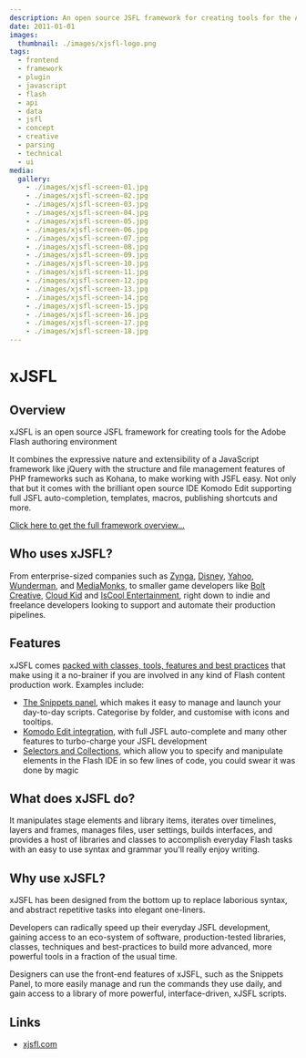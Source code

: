 ```yaml
---
description: An open source JSFL framework for creating tools for the Adobe Flash authoring environment
date: 2011-01-01
images:
  thumbnail: ./images/xjsfl-logo.png
tags:
  - frontend
  - framework
  - plugin
  - javascript
  - flash
  - api
  - data
  - jsfl
  - concept
  - creative
  - parsing
  - technical
  - ui
media:
  gallery:
    - ./images/xjsfl-screen-01.jpg
    - ./images/xjsfl-screen-02.jpg
    - ./images/xjsfl-screen-03.jpg
    - ./images/xjsfl-screen-04.jpg
    - ./images/xjsfl-screen-05.jpg
    - ./images/xjsfl-screen-06.jpg
    - ./images/xjsfl-screen-07.jpg
    - ./images/xjsfl-screen-08.jpg
    - ./images/xjsfl-screen-09.jpg
    - ./images/xjsfl-screen-10.jpg
    - ./images/xjsfl-screen-11.jpg
    - ./images/xjsfl-screen-12.jpg
    - ./images/xjsfl-screen-13.jpg
    - ./images/xjsfl-screen-14.jpg
    - ./images/xjsfl-screen-15.jpg
    - ./images/xjsfl-screen-16.jpg
    - ./images/xjsfl-screen-17.jpg
    - ./images/xjsfl-screen-18.jpg
---
```


# xJSFL

## Overview

xJSFL is an open source JSFL framework for creating tools for the Adobe Flash authoring environment

It combines the expressive nature and extensibility of a JavaScript framework like jQuery with the structure and file management features of PHP frameworks such as Kohana, to make working with JSFL easy. Not only that but it comes with the brilliant open source IDE Komodo Edit supporting full JSFL auto-completion, templates, macros, publishing shortcuts and more.

[Click here to get the full framework overview...](http://xjsfl.com/support/guides/framework/xjsfl-overview)

## Who uses xJSFL?

From enterprise-sized companies such as [Zynga](https://zynga.com/), [Disney](https://disney.co.uk/disneyinteractivestudios/), [Yahoo](https://developer.yahoo.com/flash/), [Wunderman](https://wunderman.co.uk/), and [MediaMonks](https://mediamonks.com/), to smaller game developers like [Bolt Creative](https://boltcreative.com/), [Cloud Kid](https://cloudkid.com/) and [IsCool Entertainment](https://iscoolentertainment.com/en/), right down to indie and freelance developers looking to support and automate their production pipelines.

## Features

xJSFL comes [packed with classes, tools, features and best practices](http://xjsfl.com/features) that make using it a no-brainer if you are involved in any kind of Flash content production work. Examples include:

- [The Snippets panel](http://xjsfl.com/feature/snippets-panel), which makes it easy to manage and launch your day-to-day scripts. Categorise by folder, and customise with icons and tooltips.
- [Komodo Edit integration](http://xjsfl.com/feature/komodo-edit), with full JSFL auto-complete and many other features to turbo-charge your JSFL development
- [Selectors and Collections](http://xjsfl.com/feature/selectors-collections), which allow you to specify and manipulate elements in the Flash IDE in so few lines of code, you could swear it was done by magic

## What does xJSFL do?

It manipulates stage elements and library items, iterates over timelines, layers and frames, manages files, user settings, builds interfaces, and provides a host of libraries and classes to accomplish everyday Flash tasks with an easy to use syntax and grammar you'll really enjoy writing.

## Why use xJSFL?

xJSFL has been designed from the bottom up to replace laborious syntax, and abstract repetitive tasks into elegant one-liners.

Developers can radically speed up their everyday JSFL development, gaining access to an eco-system of software, production-tested libraries, classes, techniques and best-practices to build more advanced, more powerful tools in a fraction of the usual time.

Designers can use the front-end features of xJSFL, such as the Snippets Panel, to more easily manage and run the commands they use daily, and gain access to a library of more powerful, interface-driven, xJSFL scripts.

## Links

- [xjsfl.com](http://xjsfl.com)
